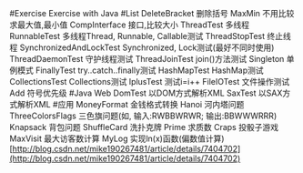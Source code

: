 #Exercise
    Exercise with Java
#List
    DeleteBracket 删除括号
    MaxMin 不用比较求最大值,最小值
    CompInterface 接口,比较大小
    ThreadTest 多线程
    RunnableTest 多线程Thread, Runnable, Callable测试
    ThreadStopTest 终止线程
    SynchronizedAndLockTest Synchronized, Lock测试(最好不同时使用)
    ThreadDaemonTest 守护线程测试
    ThreadJoinTest join()方法测试
    Singleton 单例模式
    FinallyTest try..catch..finally测试
    HashMapTest HashMap测试
    CollectionsTest Collections测试
    IplusTest 测试i=i++
    FileIOTest 文件操作测试
    Add 符号优先级
#Java Web
    DomTest 以DOM方式解析XML
    SaxTest 以SAX方式解析XML
#应用
    MoneyFormat 金钱格式转换
    Hanoi 河内塔问题
    ThreeColorsFlags 三色旗问题(如, 输入:RWBBWRWR; 输出:BBWWWRRR)
    Knapsack 背包问题
    ShuffleCard 洗扑克牌
    Prime 求质数
    Craps 投骰子游戏
    MaxVisit 最大访客数计算
    MyLog 实现ln(x)函数(偏数值计算)[http://blog.csdn.net/mike190267481/article/details/7404702](http://blog.csdn.net/mike190267481/article/details/7404702)